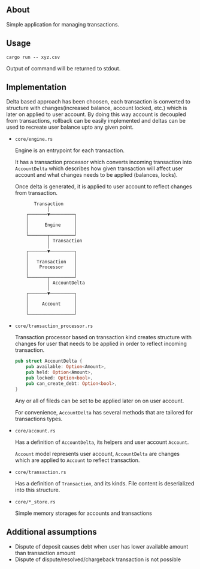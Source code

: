 
## About

Simple application for managing transactions.

## Usage

```
cargo run -- xyz.csv
```

Output of command will be returned to stdout.

## Implementation

Delta based approach has been choosen, each transaction is converted to structure with changes(increased balance, account locked, etc.) which is later on applied to user account. By doing this way account is decoupled from transactions, rollback can be easily implemented and deltas can be used to recreate user balance upto any given point.


- `core/engine.rs`
    
    Engine is an entrypoint for each transaction.

    It has a transaction processor which converts incoming transaction into `AccountDelta` which
    describes how given transaction will affect user account and what changes needs to be applied (balances, locks).
     
    Once delta is generated, it is applied to user account to reflect changes from transaction.
    
    ```     
           Transaction
                │
        ┌───────▼─────────┐
        │                 │
        │      Engine     │
        │                 │
        └───────┬─────────┘
                │ Transaction
                │
        ┌───────▼─────────┐
        │                 │
        │   Transaction   │
        │    Processor    │
        │                 │
        └───────┬─────────┘
                │ AccountDelta
                │
        ┌───────▼─────────┐
        │                 │
        │     Account     │
        │                 │
        └─────────────────┘
    ```
- `core/transaction_processor.rs`

    Transaction processor based on transaction kind creates structure with changes for user that needs to be applied in order to reflect incoming transaction.

    ```rust
    pub struct AccountDelta {
        pub available: Option<Amount>,
        pub held: Option<Amount>,
        pub locked: Option<bool>,
        pub can_create_debt: Option<bool>,
    }
    ```
    Any or all of fileds can be set to be applied later on on user account.

    For convenience, `AccountDelta` has several methods that are tailored for transactions types. 
    
- `core/account.rs`

    Has a definition of `AccountDelta`, its helpers and user account `Account`. 
    
    `Account` model represents user account, `AccountDelta` are changes which are applied to `Account` to reflect transaction.


- `core/transaction.rs`

    Has a definition of `Transaction`, and its kinds. File content is deserialized into this structure.    

- `core/*_store.rs`

    Simple memory storages for accounts and transactions

## Additional assumptions

- Dispute of deposit causes debt when user has lower available amount than transaction amount
- Dispute of dispute/resolved/chargeback transaction is not possible